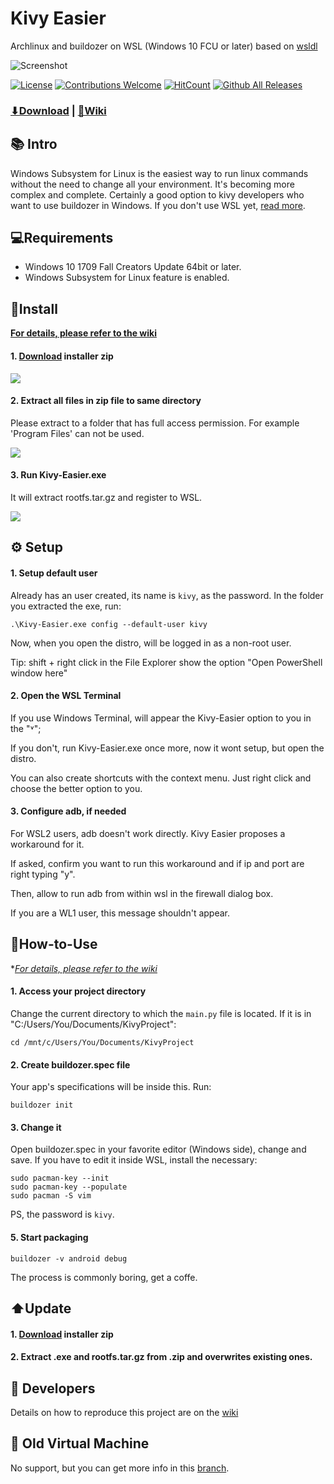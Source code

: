 # Kivy Easier
Archlinux and buildozer on WSL (Windows 10 FCU or later)
based on [wsldl](https://github.com/yuk7/wsldl)

![Screenshot](https://user-images.githubusercontent.com/66187211/96212318-eba01480-0f4c-11eb-9a53-5394175c8bac.png)

[![License](https://img.shields.io/github/license/ntaraujo/kivy-easier.svg?style=flat-square)](https://github.com/ntaraujo/kivy-easier/blob/master/LICENSE)
[![Contributions Welcome](https://img.shields.io/badge/contributions-welcome-brightgreen.svg?style=flat)](https://github.com/ntaraujo/kivy-easier/issues)
[![HitCount](http://hits.dwyl.com/ntaraujo/kivy-easier.svg)](http://hits.dwyl.com/ntaraujo/kivy-easier)
[![Github All Releases](https://img.shields.io/github/downloads/ntaraujo/kivy-easier/total.svg?style=flat-square)](https://github.com/ntaraujo/kivy-easier/releases/latest)

### [⬇Download](https://github.com/ntaraujo/kivy-easier/releases/latest) | [📓Wiki](https://github.com/ntaraujo/kivy-easier/wiki)

## 📚 Intro

Windows Subsystem for Linux is the easiest way to run linux commands without the need to change all your environment. It's becoming more complex and complete. Certainly a good option to kivy developers who want to use buildozer in Windows.
If you don't use WSL yet, [read more](https://docs.microsoft.com/en-us/windows/wsl/install-win10).

## 💻Requirements

* Windows 10 1709 Fall Creators Update 64bit or later.
* Windows Subsystem for Linux feature is enabled.

## 💾Install

**[For details, please refer to the wiki](https://github.com/ntaraujo/kivy-easier/wiki/Starting)**

#### 1. [Download](https://github.com/ntaraujo/kivy-easier/releases/latest) installer zip

![](https://badgen.net/badge/size/417MB/?label=expected+size)

#### 2. Extract all files in zip file to same directory
Please extract to a folder that has full access permission.
For example 'Program Files' can not be used.

![](https://badgen.net/badge/size/420MB/?label=expected+size)

#### 3. Run Kivy-Easier.exe
It will extract rootfs.tar.gz and register to WSL.

![](https://badgen.net/badge/size/1.34GB/?label=expected+size)

## ⚙️ Setup

#### 1. Setup default user
Already has an user created, its name is `kivy`, as the password.
In the folder you extracted the exe, run:
```
.\Kivy-Easier.exe config --default-user kivy
```
Now, when you open the distro, will be logged in as a non-root user.

Tip: shift + right click in the File Explorer show the option "Open PowerShell window here"

#### 2. Open the WSL Terminal
If you use Windows Terminal, will appear the Kivy-Easier option to you in the "˅";

If you don't, run Kivy-Easier.exe once more, now it wont setup, but open the distro.

You can also create shortcuts with the context menu. Just right click and choose the better option to you.

#### 3. Configure adb, if needed
For WSL2 users, adb doesn't work directly. Kivy Easier proposes a workaround for it.

If asked, confirm you want to run this workaround and if ip and port are right typing "y".

Then, allow to run adb from within wsl in the firewall dialog box.

If you are a WL1 user, this message shouldn't appear.

## 📝How-to-Use

**[For details, please refer to the wiki](https://github.com/ntaraujo/kivy-easier/wiki/Using)*

#### 1. Access your project directory
Change the current directory to which the `main.py` file is located. If it is in "C:/Users/You/Documents/KivyProject":
```
cd /mnt/c/Users/You/Documents/KivyProject
```

#### 2. Create buildozer.spec file
Your app's specifications will be inside this. Run:
```
buildozer init
```

#### 3. Change it
Open buildozer.spec in your favorite editor (Windows side), change and save.
If you have to edit it inside WSL, install the necessary:
```
sudo pacman-key --init
sudo pacman-key --populate
sudo pacman -S vim
```
PS, the password is ```kivy```.

#### 5. Start packaging
```
buildozer -v android debug
```
The process is commonly boring, get a coffe.

## ⬆️Update

#### 1. [Download](https://github.com/ntaraujo/kivy-easier/releases/latest) installer zip

#### 2. Extract .exe and rootfs.tar.gz from .zip and overwrites existing ones.

## 🔧 Developers

Details on how to reproduce this project are on the [wiki](https://github.com/ntaraujo/kivy-easier/wiki/Developing)

## 📁 Old Virtual Machine
No support, but you can get more info in this [branch](https://github.com/ntaraujo/kivy-easier/tree/old-vm).
